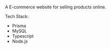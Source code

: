 A E-commerce website for selling products online. 

Tech Stack:
- Prisma
- MySQL
- Typescript
- Node.js
